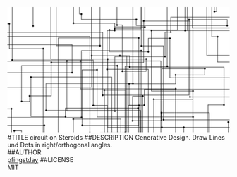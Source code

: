 ![image](screenshot.png)  
#TITLE
circuit on Steroids 
##DESCRIPTION
Generative Design. Draw Lines und Dots in right/orthogonal angles.  
##AUTHOR  
[pfingstday](https://github.com/pfingstday)
##LICENSE  
MIT